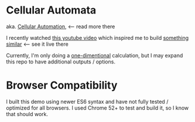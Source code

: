 # Cellular Automata

aka. [Cellular Automation](https://en.wikipedia.org/wiki/Cellular_automaton), <-- read more there

I recently watched [this youtube video](https://www.youtube.com/watch?v=bc-fVdbjAwk) which inspired me to build [something similar](https://andersryanc.github.io/cellular-automata/) <-- see it live there

Currently, I'm only doing a [one-dimentional](http://atlas.wolfram.com/01/01/) calculation, but I may expand this repo to have additional outputs / options.

# Browser Compatibility

I built this demo using newer ES6 syntax and have not fully tested / optimized for all browsers. I used Chrome 52+ to test and build it, so I know that should work.
